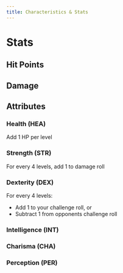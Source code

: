 ```yaml
---
title: Characteristics & Stats
---
```


# Stats

## Hit Points

## Damage

## Attributes

### Health (HEA)

Add 1 HP per level

### Strength (STR)

For every 4 levels, add 1 to damage roll

### Dexterity (DEX)

For every 4 levels:

- Add 1 to your challenge roll, or
- Subtract 1 from opponents challenge roll

### Intelligence (INT)

### Charisma (CHA)

### Perception (PER)
